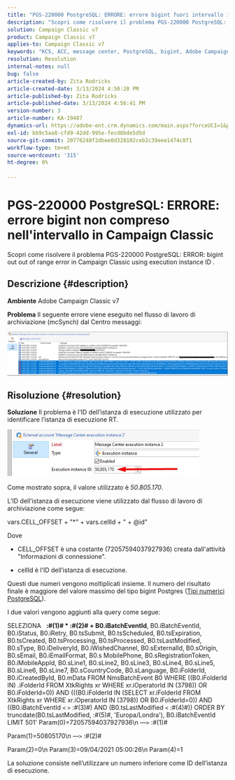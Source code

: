 ```yaml
---
title: "PGS-220000 PostgreSQL: ERRORE: errore bigint fuori intervallo in Campaign Classic"
description: "Scopri come risolvere il problema PGS-220000 PostgreSQL: ERROR: bigint out out of range error in Campaign Classic"
solution: Campaign Classic v7
product: Campaign Classic v7
applies-to: Campaign Classic v7
keywords: "KCS, ACC, message center, PostgreSQL, bigint, Adobe Campaign Classic v7, PGS-220000, ERRORE: bigint fuori intervallo, risoluzione dei problemi"
resolution: Resolution
internal-notes: null
bug: false
article-created-by: Zita Rodricks
article-created-date: 3/13/2024 4:50:20 PM
article-published-by: Zita Rodricks
article-published-date: 3/13/2024 4:56:41 PM
version-number: 3
article-number: KA-19487
dynamics-url: https://adobe-ent.crm.dynamics.com/main.aspx?forceUCI=1&pagetype=entityrecord&etn=knowledgearticle&id=f1155bc4-59e1-ee11-904d-6045bd0065b6
exl-id: bb9c5aa8-cfd9-42dd-995e-fecd8bde5d5d
source-git-commit: 20776248f2dbee0d328102ceb2c39eee1474c8f1
workflow-type: tm+mt
source-wordcount: '315'
ht-degree: 0%

---
```


# PGS-220000 PostgreSQL: ERRORE: errore bigint non compreso nell&#39;intervallo in Campaign Classic


Scopri come risolvere il problema PGS-220000 PostgreSQL: ERROR: bigint out out of range error in Campaign Classic using execution instance ID .

## Descrizione {#description}


<b>Ambiente</b>
Adobe Campaign Classic v7

<b>Problema</b>
Il seguente errore viene eseguito nel flusso di lavoro di archiviazione (mcSynch) dal Centro messaggi:

![](assets/___f3155bc4-59e1-ee11-904d-6045bd0065b6___.png)




## Risoluzione {#resolution}


<b>Soluzione</b>
Il problema è l’ID dell’istanza di esecuzione utilizzato per identificare l’istanza di esecuzione RT.

![](assets/b19e48ed-65d1-ec11-a7b5-00224809c556.png)

Come mostrato sopra, il valore utilizzato è *50.805.170*.

L’ID dell’istanza di esecuzione viene utilizzato dal flusso di lavoro di archiviazione come segue:

vars.CELL_OFFSET + &quot;\*&quot; + vars.cellId + &quot; + @id&quot;

Dove

- CELL_OFFSET è una costante (72057594037927936) creata dall&#39;attività &quot;Informazioni di connessione&quot;.

- cellId è l’ID dell’istanza di esecuzione.

Questi due numeri vengono moltiplicati insieme. Il numero del risultato finale è maggiore del valore massimo del tipo bigint Postgres ([Tipi numerici PostgreSQL](https://www.postgresql.org/docs/10/datatype-numeric.html)).

I due valori vengono aggiunti alla query come segue:

SELEZIONA   <b>:#(1)# \* :#(2)# + B0.iBatchEventId</b>, B0.iBatchEventId, B0.iStatus, B0.iRetry, B0.tsSubmit, B0.tsScheduled, B0.tsExpiration, B0.tsCreated, B0.tsProcessing, B0.tsProcessed, B0.tsLastModified, B0.sType, B0.iDeliveryId, B0.iWishedChannel, B0.sExternalId, B0.sOrigin, B0.sEmail, B0.iEmailFormat, B0.s MobilePhone, B0.sRegistrationToken, B0.iMobileAppId, B0.sLine1, B0.sLine2, B0.sLine3, B0.sLine4, B0.sLine5, B0.sLine6, B0.sLine7, B0.sCountryCode, B0.sLanguage, B0.iFolderId, B0.iCreatedById, B0.mData FROM NmsBatchEvent B0 WHERE ((B0.iFolderId IN) .iFolderId FROM XtkRights xr WHERE xr.iOperatorId IN (3798)) OR B0.iFolderId=0)) AND (((B0.iFolderId IN (SELECT xr.iFolderId FROM XtkRights xr WHERE xr.iOperatorId IN (3798)) OR B0.iFolderId=0)) AND ((B0.iBatchEventId `<` `>`  :#(3)#) AND (B0.tsLastModified `<`  :#(4)#)) ORDER BY truncdate(B0.tsLastModified, :#(5)#, &#39;Europa/Londra&#39;), B0.iBatchEventId LIMIT 501&#39; Param(0)=72057594037927936\n —`>`  :#(1)#

Param(1)=50805170\n —`>`  :#(2)#

Param(2)=0\n Param(3)=09/04/2021 05:00:26\n Param(4)=1

La soluzione consiste nell’utilizzare un numero inferiore come ID dell’istanza di esecuzione.
